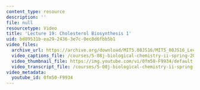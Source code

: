 ```yaml
---
content_type: resource
description: ''
file: null
resourcetype: Video
title: 'Lecture 19: Cholesterol Biosynthesis 1'
uid: bd89531b-ea29-2436-3e7c-0ec8d6fbb5b1
video_files:
  archive_url: https://archive.org/download/MIT5.08JS16/MIT5_08JS16_Lecture_19_300k.mp4
  video_captions_file: /courses/5-08j-biological-chemistry-ii-spring-2016/f2995b592bcc5f4e9c968b1e34f34a53_0fm50-F9934.vtt
  video_thumbnail_file: https://img.youtube.com/vi/0fm50-F9934/default.jpg
  video_transcript_file: /courses/5-08j-biological-chemistry-ii-spring-2016/a343fb9e3fbd3fd9e1de3f5169a7b97b_0fm50-F9934.pdf
video_metadata:
  youtube_id: 0fm50-F9934
---
```

